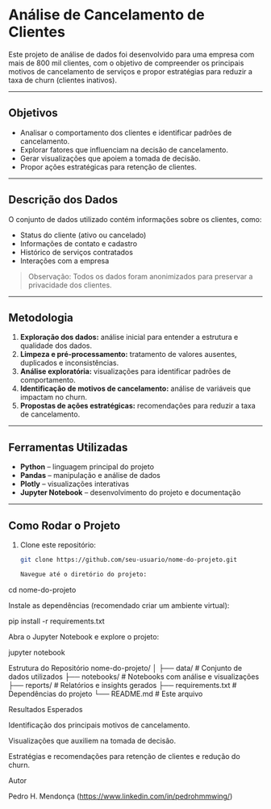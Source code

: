 # Análise de Cancelamento de Clientes

Este projeto de análise de dados foi desenvolvido para uma empresa com mais de 800 mil clientes, com o objetivo de compreender os principais motivos de cancelamento de serviços e propor estratégias para reduzir a taxa de churn (clientes inativos).

---

## Objetivos

- Analisar o comportamento dos clientes e identificar padrões de cancelamento.
- Explorar fatores que influenciam na decisão de cancelamento.
- Gerar visualizações que apoiem a tomada de decisão.
- Propor ações estratégicas para retenção de clientes.

---

## Descrição dos Dados

O conjunto de dados utilizado contém informações sobre os clientes, como:  

- Status do cliente (ativo ou cancelado)  
- Informações de contato e cadastro  
- Histórico de serviços contratados  
- Interações com a empresa  

> Observação: Todos os dados foram anonimizados para preservar a privacidade dos clientes.

---

## Metodologia

1. **Exploração dos dados:** análise inicial para entender a estrutura e qualidade dos dados.  
2. **Limpeza e pré-processamento:** tratamento de valores ausentes, duplicados e inconsistências.  
3. **Análise exploratória:** visualizações para identificar padrões de comportamento.  
4. **Identificação de motivos de cancelamento:** análise de variáveis que impactam no churn.  
5. **Propostas de ações estratégicas:** recomendações para reduzir a taxa de cancelamento.

---

## Ferramentas Utilizadas

- **Python** – linguagem principal do projeto  
- **Pandas** – manipulação e análise de dados  
- **Plotly** – visualizações interativas  
- **Jupyter Notebook** – desenvolvimento do projeto e documentação  

---

## Como Rodar o Projeto

1. Clone este repositório:  
   ```bash
   git clone https://github.com/seu-usuario/nome-do-projeto.git

   Navegue até o diretório do projeto:

cd nome-do-projeto


Instale as dependências (recomendado criar um ambiente virtual):

pip install -r requirements.txt


Abra o Jupyter Notebook e explore o projeto:

jupyter notebook

Estrutura do Repositório
nome-do-projeto/
│
├── data/               # Conjunto de dados utilizados
├── notebooks/          # Notebooks com análise e visualizações
├── reports/            # Relatórios e insights gerados
├── requirements.txt    # Dependências do projeto
└── README.md           # Este arquivo

Resultados Esperados

Identificação dos principais motivos de cancelamento.

Visualizações que auxiliem na tomada de decisão.

Estratégias e recomendações para retenção de clientes e redução do churn.

Autor

Pedro H. Mendonça
(https://www.linkedin.com/in/pedrohmmwing/)
